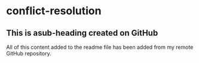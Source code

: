 # conflict-resolution

## This is asub-heading created on GitHub

All of this content added to the readme file has been added from my remote GitHub repository.
